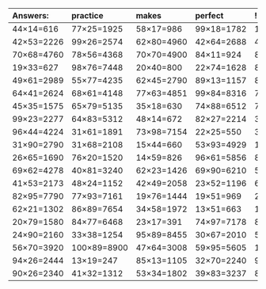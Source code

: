 | Answers: | practice | makes | perfect | ! |
| :--- | :--- | :--- | :--- | :--- |
| 44×14=616 | 77×25=1925 | 58×17=986 | 99×18=1782 | 11×30=330 | 
| 42×53=2226 | 99×26=2574 | 62×80=4960 | 42×64=2688 | 45×49=2205 | 
| 70×68=4760 | 78×56=4368 | 70×70=4900 | 84×11=924 | 85×66=5610 | 
| 19×33=627 | 98×76=7448 | 20×40=800 | 22×74=1628 | 89×52=4628 | 
| 49×61=2989 | 55×77=4235 | 62×45=2790 | 89×13=1157 | 83×82=6806 | 
| 64×41=2624 | 68×61=4148 | 77×63=4851 | 99×84=8316 | 75×97=7275 | 
| 45×35=1575 | 65×79=5135 | 35×18=630 | 74×88=6512 | 75×46=3450 | 
| 99×23=2277 | 64×83=5312 | 48×14=672 | 82×27=2214 | 39×78=3042 | 
| 96×44=4224 | 31×61=1891 | 73×98=7154 | 22×25=550 | 36×44=1584 | 
| 31×90=2790 | 31×68=2108 | 15×44=660 | 53×93=4929 | 100×42=4200 | 
| 26×65=1690 | 76×20=1520 | 14×59=826 | 96×61=5856 | 84×18=1512 | 
| 69×62=4278 | 40×81=3240 | 62×23=1426 | 69×90=6210 | 58×65=3770 | 
| 41×53=2173 | 48×24=1152 | 42×49=2058 | 23×52=1196 | 66×32=2112 | 
| 82×95=7790 | 77×93=7161 | 19×76=1444 | 19×51=969 | 23×40=920 | 
| 62×21=1302 | 86×89=7654 | 34×58=1972 | 13×51=663 | 13×79=1027 | 
| 20×79=1580 | 84×77=6468 | 23×17=391 | 74×97=7178 | 83×30=2490 | 
| 24×90=2160 | 33×38=1254 | 95×89=8455 | 30×67=2010 | 56×12=672 | 
| 56×70=3920 | 100×89=8900 | 47×64=3008 | 59×95=5605 | 15×52=780 | 
| 94×26=2444 | 13×19=247 | 85×13=1105 | 32×70=2240 | 96×86=8256 | 
| 90×26=2340 | 41×32=1312 | 53×34=1802 | 39×83=3237 | 83×54=4482 | 
